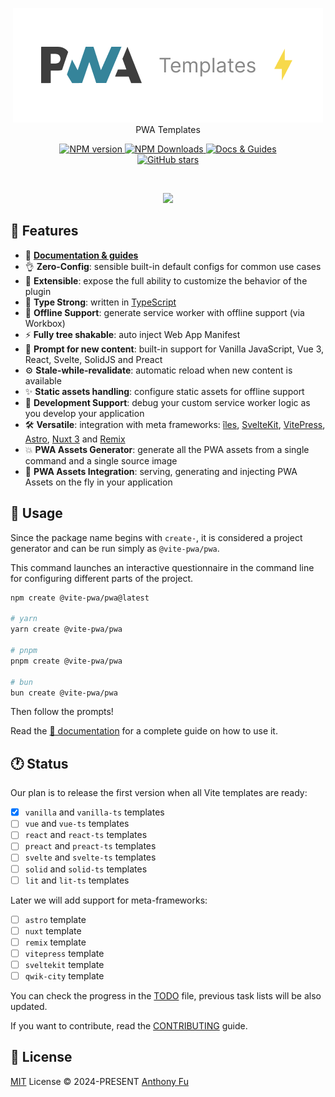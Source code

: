 <p align='center'>
<img src='./hero.png' alt="@vite-pwa/create-pwa - PWA Templates"><br>
PWA Templates
</p>

<p align='center'>
<a href='https://www.npmjs.com/package/@vite-pwa/create-pwa' target="__blank">
<img src='https://img.shields.io/npm/v/@vite-pwa/create-pwa?color=33A6B8&label=' alt="NPM version">
</a>
<a href="https://www.npmjs.com/package/@vite-pwa/create-pwa" target="__blank">
    <img alt="NPM Downloads" src="https://img.shields.io/npm/dm/@vite-pwa/create-pwa?color=476582&label=">
</a>
<a href="https://vite-pwa-org.netlify.app/guide/scaffolding" target="__blank">
    <img src="https://img.shields.io/static/v1?label=&message=docs%20%26%20guides&color=2e859c" alt="Docs & Guides">
</a>
<br>
<a href="https://github.com/vite-pwa/create-pwa" target="__blank">
<img alt="GitHub stars" src="https://img.shields.io/github/stars/vite-pwa/create-pwa?style=social">
</a>
</p>

<br>

<p align="center">
  <a href="https://cdn.jsdelivr.net/gh/antfu/static/sponsors.svg">
    <img src='https://cdn.jsdelivr.net/gh/antfu/static/sponsors.svg'/>
  </a>
</p>

## 🚀 Features

- 📖 [**Documentation & guides**](https://vite-pwa-org.netlify.app/)
- 👌 **Zero-Config**: sensible built-in default configs for common use cases
- 🔩 **Extensible**: expose the full ability to customize the behavior of the plugin
- 🦾 **Type Strong**: written in [TypeScript](https://www.typescriptlang.org/)
- 🔌 **Offline Support**: generate service worker with offline support (via Workbox)
- ⚡ **Fully tree shakable**: auto inject Web App Manifest
- 💬 **Prompt for new content**: built-in support for Vanilla JavaScript, Vue 3, React, Svelte, SolidJS and Preact
- ⚙️ **Stale-while-revalidate**: automatic reload when new content is available
- ✨ **Static assets handling**: configure static assets for offline support
- 🐞 **Development Support**: debug your custom service worker logic as you develop your application
- 🛠️ **Versatile**: integration with meta frameworks: [îles](https://github.com/ElMassimo/iles), [SvelteKit](https://github.com/sveltejs/kit), [VitePress](https://github.com/vuejs/vitepress), [Astro](https://github.com/withastro/astro), [Nuxt 3](https://github.com/nuxt/nuxt) and [Remix](https://github.com/remix-run/remix)
- 💥 **PWA Assets Generator**: generate all the PWA assets from a single command and a single source image
- 🚀 **PWA Assets Integration**: serving, generating and injecting PWA Assets on the fly in your application

## 🦄 Usage

Since the package name begins with `create-`, it is considered a project generator and can be run simply as `@vite-pwa/pwa`.

This command launches an interactive questionnaire in the command line for configuring different parts of the project.

```bash
npm create @vite-pwa/pwa@latest

# yarn
yarn create @vite-pwa/pwa

# pnpm
pnpm create @vite-pwa/pwa

# bun
bun create @vite-pwa/pwa
```

Then follow the prompts!

Read the [📖 documentation](https://vite-pwa-org.netlify.app/guide/scaffolding) for a complete guide on how to use it.

## :clock1: Status

Our plan is to release the first version when all Vite templates are ready:
- [x] `vanilla` and `vanilla-ts` templates
- [ ] `vue` and `vue-ts` templates
- [ ] `react` and `react-ts` templates
- [ ] `preact` and `preact-ts` templates
- [ ] `svelte` and `svelte-ts` templates
- [ ] `solid` and `solid-ts` templates
- [ ] `lit` and `lit-ts` templates

Later we will add support for meta-frameworks:
- [ ] `astro` template
- [ ] `nuxt` template
- [ ] `remix` template
- [ ] `vitepress` template
- [ ] `sveltekit` template
- [ ] `qwik-city` template

You can check the progress in the [TODO](./TODO.md) file, previous task lists will be also updated.

If you want to contribute, read the [CONTRIBUTING](./CONTRIBUTING.md) guide.

## 📄 License

[MIT](./LICENSE) License &copy; 2024-PRESENT [Anthony Fu](https://github.com/antfu)
